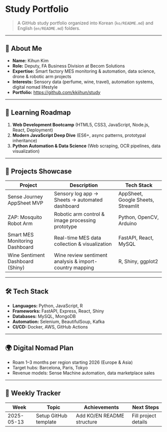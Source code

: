 
# Study Portfolio

> A GitHub study portfolio organized into Korean (`ko/README.md`) and English (`en/README.md`) folders.

---

## 👤 About Me

- **Name:** Kihun Kim
- **Role:** Deputy, FA Business Division at Becom Solutions
- **Expertise:** Smart factory MES monitoring & automation, data science, drone & robotic arm projects
- **Interests:** Sensory data (perfume, wine, travel), automation systems, digital nomad lifestyle
- **Portfolio:** https://github.com/kkiihun/study

---

## 🎯 Learning Roadmap

1. **Web Development Bootcamp** (HTML5, CSS3, JavaScript, Node.js, React, Deployment)
2. **Modern JavaScript Deep Dive** (ES6+, async patterns, prototypal inheritance)
3. **Python Automation & Data Science** (Web scraping, OCR pipelines, data visualization)

---

## 💼 Projects Showcase

| Project                        | Description                             | Tech Stack                            |
|------------------------------|---------------------------------------|-------------------------------------|
| Sense Journey AppSheet MVP   | Sensory log app → Sheets → automated dashboard | AppSheet, Google Sheets, Streamlit |
| ZAP: Mosquito Robot Arm      | Robotic arm control & image processing prototype | Python, OpenCV, Arduino            |
| Smart MES Monitoring Dashboard | Real-time MES data collection & visualization | FastAPI, React, MySQL               |
| Wine Sentiment Dashboard (Shiny) | Wine review sentiment analysis & import-country mapping | R, Shiny, ggplot2              |

---

## 🛠️ Tech Stack

- **Languages:** Python, JavaScript, R
- **Frameworks:** FastAPI, Express, React, Shiny
- **Databases:** MySQL, MongoDB
- **Automation:** Selenium, BeautifulSoup, Kafka
- **CI/CD:** Docker, AWS, GitHub Actions

---

## 🌍 Digital Nomad Plan

- Roam 1–3 months per region starting 2026 (Europe & Asia)
- Target hubs: Barcelona, Paris, Tokyo
- Revenue models: Sense Machine automation, data marketplace sales

---

## 📅 Weekly Tracker

| Week       | Topic                | Achievements          | Next Steps          |
|----------|--------------------|--------------------|--------------------|
| 2025-05-13 | Setup GitHub template | Add KO/EN README structure | Fill project details |
